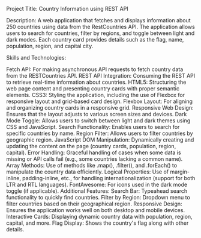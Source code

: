Project Title: Country Information  using REST API

Description:
A web application that fetches and displays information about 250 countries using data from the RestCountries API. The application allows users to search for countries, filter by regions, and toggle between light and dark modes. Each country card provides details such as the flag, name, population, region, and capital city.

Skills and Technologies:
 
Fetch API: For making asynchronous API requests to fetch country data from the RESTCountries API.
REST API Integration: Consuming the REST API to retrieve real-time information about countries.
HTML5: Structuring the web page content and presenting country cards with proper semantic elements.
CSS3: Styling the application, including the use of Flexbox for responsive layout and grid-based card design.
Flexbox Layout: For aligning and organizing country cards in a responsive grid.
Responsive Web Design: Ensures that the layout adjusts to various screen sizes and devices.
Dark Mode Toggle: Allows users to switch between light and dark themes using CSS and JavaScript.
Search Functionality: Enables users to search for specific countries by name.
Region Filter: Allows users to filter countries by geographic region.
JavaScript DOM Manipulation: Dynamically creating and updating the content on the page (country cards, population, region, capital).
Error Handling: Graceful handling of cases when some data is missing or API calls fail (e.g., some countries lacking a common name).
Array Methods: Use of methods like .map(), .filter(), and .forEach() to manipulate the country data efficiently.
Logical Properties: Use of margin-inline, padding-inline, etc., for handling internationalization (support for both LTR and RTL languages).
FontAwesome: For icons used in the dark mode toggle (if applicable).
Additional Features:
Search Bar: Typeahead search functionality to quickly find countries.
Filter by Region: Dropdown menu to filter countries based on their geographical region.
Responsive Design: Ensures the application works well on both desktop and mobile devices.
Interactive Cards: Displaying dynamic country data with population, region, capital, and more.
Flag Display: Shows the country's flag along with other details.
